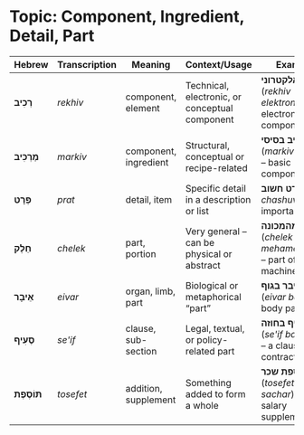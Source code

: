 # Topic: Component, Ingredient, Detail, Part

| **Hebrew**         | **Transcription** | **Meaning**             | **Context/Usage**                              | **Example** |  
|--------------------|-------------------|--------------------------|------------------------------------------------|-------------|  
| **רְכִיב**         | *rekhiv*           | component, element       | Technical, electronic, or conceptual component | **רכיב אלקטרוני** (*rekhiv elektroní*) – electronic component |  
| **מַרְכִּיב**       | *markiv*           | component, ingredient    | Structural, conceptual or recipe-related       | **מרכיב בסיסי** (*markiv basisí*) – basic component |  
| **פְּרָט**         | *prat*             | detail, item             | Specific detail in a description or list       | **פרט חשוב** (*prat chashuv*) – an important detail |  
| **חֵלֶק**          | *chelek*           | part, portion            | Very general – can be physical or abstract     | **חלק מהמכונה** (*chelek mehamechoná*) – part of the machine |  
| **אֵיבָר**         | *eivar*            | organ, limb, part        | Biological or metaphorical “part”              | **איבר בגוף** (*eivar baguf*) – body part |  
| **סֶעִיף**         | *se'if*            | clause, sub-section      | Legal, textual, or policy-related part         | **סעיף בחוזה** (*se'if bachozé*) – a clause in a contract |  
| **תּוֹסֶפֶת**       | *tosefet*          | addition, supplement     | Something added to form a whole                | **תוספת שכר** (*tosefet sachar*) – salary supplement |  

